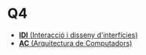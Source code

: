 # Q4

+ [**IDI** (Interacció i disseny d'interfícies)](idi/)
+ [**AC** (Arquitectura de Computadors)](ac/)
